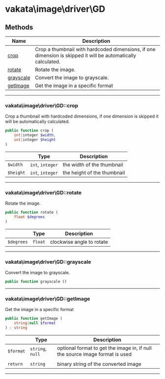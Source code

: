 # vakata\image\driver\GD


## Methods

| Name | Description |
|------|-------------|
|[crop](#vakata\image\driver\gdcrop)|Crop a thumbnail with hardcoded dimensions, if one dimension is skipped it will be automatically calculated.|
|[rotate](#vakata\image\driver\gdrotate)|Rotate the image.|
|[grayscale](#vakata\image\driver\gdgrayscale)|Convert the image to grayscale.|
|[getImage](#vakata\image\driver\gdgetimage)|Get the image in a specific format|

---



### vakata\image\driver\GD::crop
Crop a thumbnail with hardcoded dimensions, if one dimension is skipped it will be automatically calculated.  


```php
public function crop (  
    int|integer $width,  
    int|integer $height  
)   
```

|  | Type | Description |
|-----|-----|-----|
| `$width` | `int`, `integer` | the width of the thumbnail |
| `$height` | `int`, `integer` | the height of the thumbnail |

---


### vakata\image\driver\GD::rotate
Rotate the image.  


```php
public function rotate (  
    float $degrees  
)   
```

|  | Type | Description |
|-----|-----|-----|
| `$degrees` | `float` | clockwise angle to rotate |

---


### vakata\image\driver\GD::grayscale
Convert the image to grayscale.  


```php
public function grayscale ()   
```


---


### vakata\image\driver\GD::getImage
Get the image in a specific format  


```php
public function getImage (  
    string|null $format  
) : string    
```

|  | Type | Description |
|-----|-----|-----|
| `$format` | `string`, `null` | optional format to get the image in, if null the source image format is used |
|  |  |  |
| `return` | `string` | binary string of the converted image |

---

